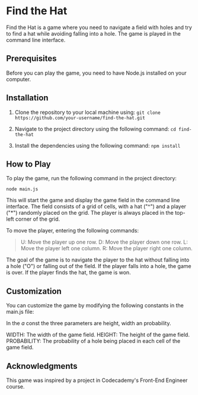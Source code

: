 # Find the Hat

Find the Hat is a game where you need to navigate a field with holes and try to find a hat while avoiding falling into a hole. The game is played in the command line interface.

## Prerequisites

Before you can play the game, you need to have Node.js installed on your computer.

## Installation

1. Clone the repository to your local machine using:
```git clone https://github.com/your-username/find-the-hat.git```

2. Navigate to the project directory using the following command:
```cd find-the-hat```

3. Install the dependencies using the following command:
```npm install```

## How to Play

To play the game, run the following command in the project directory:

```node main.js```

This will start the game and display the game field in the command line interface. The field consists of a grid of cells, with a hat ("^") and a player ("*") randomly placed on the grid. The player is always placed in the top-left corner of the grid.

To move the player, entering the following commands:

> U: Move the player up one row.
> D: Move the player down one row.
> L: Move the player left one column.
> R: Move the player right one column.

The goal of the game is to navigate the player to the hat without falling into a hole ("O") or falling out of the field. If the player falls into a hole, the game is over. If the player finds the hat, the game is won.

## Customization

You can customize the game by modifying the following constants in the main.js file:

In the *a* const the three parameters are height, width an probability.

WIDTH: The width of the game field.
HEIGHT: The height of the game field.
PROBABILITY: The probability of a hole being placed in each cell of the game field.

## Acknowledgments

This game was inspired by a project in Codecademy's Front-End Engineer course.
